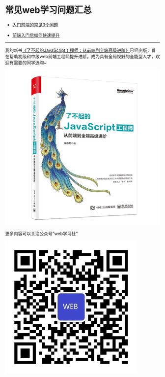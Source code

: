 # 常见web学习问题汇总

* [入门前端的常见3个问题](https://github.com/yalishizhude/knowledge-collection/blob/master/junior-frontend.md)

* [前端入门后如何快速提升](https://github.com/yalishizhude/knowledge-collection/blob/master/middle-frontend.md)

---

我的新书[《了不起的JavaScript工程师：从前端到全端高级进阶》](https://item.jd.com/12562349.html)已经出版，旨在帮助初级和中级web前端工程师提升进阶，成为具有全局视野的全能型人才，欢迎有需要的同学选购~

![](https://github.com/yalishizhude/knowledge-collection/blob/master/37129.png)

更多内容可以关注公众号“web学习社”

![web学习社](https://github.com/yalishizhude/knowledge-collection/blob/master/web.jpg)
